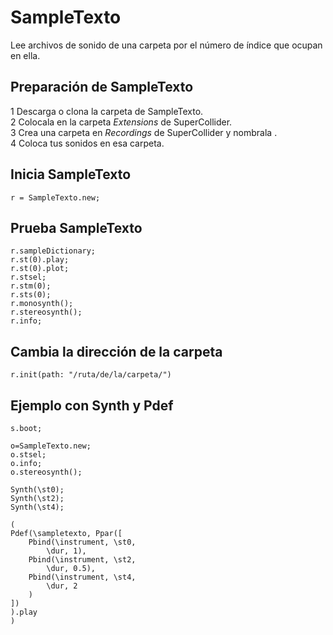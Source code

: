 # SampleTexto

Lee archivos de sonido de una carpeta por el número de índice que ocupan en ella.

## Preparación de SampleTexto
1 Descarga o clona la carpeta de SampleTexto.  
2 Colocala en la carpeta *Extensions* de SuperCollider.  
3 Crea una carpeta en *Recordings* de SuperCollider y nombrala <sampletexto>.  
4 Coloca tus sonidos en esa carpeta.  
	
## Inicia SampleTexto
```
r = SampleTexto.new;
```
## Prueba SampleTexto
```
r.sampleDictionary;
r.st(0).play;
r.st(0).plot;
r.stsel;
r.stm(0);
r.sts(0);
r.monosynth();
r.stereosynth();
r.info;

```
## Cambia la dirección de la carpeta
```
r.init(path: "/ruta/de/la/carpeta/")
```
## Ejemplo con Synth y Pdef
```
s.boot;

o=SampleTexto.new;
o.stsel;
o.info;
o.stereosynth();

Synth(\st0);
Synth(\st2);
Synth(\st4);

(
Pdef(\sampletexto, Ppar([
	Pbind(\instrument, \st0,
		\dur, 1),
	Pbind(\instrument, \st2,
		\dur, 0.5),
	Pbind(\instrument, \st4,
		\dur, 2
	)
])
).play
)
```

